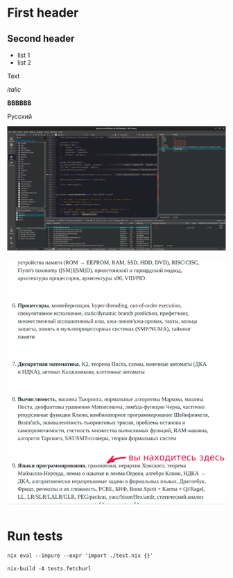 # First header

## Second header

* list 1
* list 2

Text

*italic*

**BBBBBB**

Русский

![PIC](dir/nix_hacking_1.png)

![PIC2](you_are_here.png)


# Run tests

```
nix eval --impure --expr 'import ./test.nix {}'
```

```
nix-build -A tests.fetchurl
```